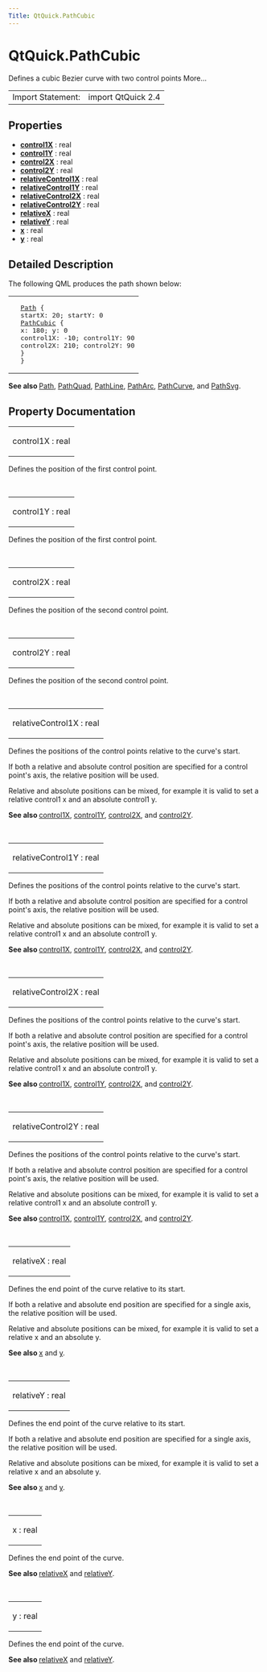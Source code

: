 ```yaml
---
Title: QtQuick.PathCubic
---
```


# QtQuick.PathCubic

<span class="subtitle"></span>
<!-- $$$PathCubic-brief -->
<p>Defines a cubic Bezier curve with two control points More...</p>
<!-- @@@PathCubic -->
<table class="alignedsummary">
<tr><td class="memItemLeft rightAlign topAlign"> Import Statement:</td><td class="memItemRight bottomAlign"> import QtQuick 2.4</td></tr></table><ul>
</ul>
<h2 id="properties">Properties</h2>
<ul>
<li class="fn"><b><b><a href="#control1X-prop">control1X</a></b></b> : real</li>
<li class="fn"><b><b><a href="#control1Y-prop">control1Y</a></b></b> : real</li>
<li class="fn"><b><b><a href="#control2X-prop">control2X</a></b></b> : real</li>
<li class="fn"><b><b><a href="#control2Y-prop">control2Y</a></b></b> : real</li>
<li class="fn"><b><b><a href="#relativeControl1X-prop">relativeControl1X</a></b></b> : real</li>
<li class="fn"><b><b><a href="#relativeControl1Y-prop">relativeControl1Y</a></b></b> : real</li>
<li class="fn"><b><b><a href="#relativeControl2X-prop">relativeControl2X</a></b></b> : real</li>
<li class="fn"><b><b><a href="#relativeControl2Y-prop">relativeControl2Y</a></b></b> : real</li>
<li class="fn"><b><b><a href="#relativeX-prop">relativeX</a></b></b> : real</li>
<li class="fn"><b><b><a href="#relativeY-prop">relativeY</a></b></b> : real</li>
<li class="fn"><b><b><a href="#x-prop">x</a></b></b> : real</li>
<li class="fn"><b><b><a href="#y-prop">y</a></b></b> : real</li>
</ul>
<!-- $$$PathCubic-description -->
<h2 id="details">Detailed Description</h2>
</p>
<p>The following QML produces the path shown below:</p>
<table class="generic">
<tr valign="top"><td ><p class="centerAlign"><img src="https://developer.ubuntu.com/static/devportal_uploaded/e64a36cf-d135-4c4c-878d-7d28cc53bf90-../QtQuick.PathCubic/images/declarative-pathcubic.png" alt="" /></p></td><td ><pre class="qml"><span class="type"><a href="QtQuick.Path.md">Path</a></span> {
<span class="name">startX</span>: <span class="number">20</span>; <span class="name">startY</span>: <span class="number">0</span>
<span class="type"><a href="index.html">PathCubic</a></span> {
<span class="name">x</span>: <span class="number">180</span>; <span class="name">y</span>: <span class="number">0</span>
<span class="name">control1X</span>: -<span class="number">10</span>; <span class="name">control1Y</span>: <span class="number">90</span>
<span class="name">control2X</span>: <span class="number">210</span>; <span class="name">control2Y</span>: <span class="number">90</span>
}
}</pre>
</td></tr>
</table>
<p><b>See also </b><a href="QtQuick.Path.md">Path</a>, <a href="QtQuick.PathQuad.md">PathQuad</a>, <a href="QtQuick.PathLine.md">PathLine</a>, <a href="QtQuick.PathArc.md">PathArc</a>, <a href="QtQuick.PathCurve.md">PathCurve</a>, and <a href="QtQuick.PathSvg.md">PathSvg</a>.</p>
<!-- @@@PathCubic -->
<h2>Property Documentation</h2>
<!-- $$$control1X -->
<table class="qmlname"><tr valign="top" id="control1X-prop"><td class="tblQmlPropNode"><p><span class="name">control1X</span> : <span class="type">real</span></p></td></tr></table><p>Defines the position of the first control point.</p>
<!-- @@@control1X -->
<br/>
<!-- $$$control1Y -->
<table class="qmlname"><tr valign="top" id="control1Y-prop"><td class="tblQmlPropNode"><p><span class="name">control1Y</span> : <span class="type">real</span></p></td></tr></table><p>Defines the position of the first control point.</p>
<!-- @@@control1Y -->
<br/>
<!-- $$$control2X -->
<table class="qmlname"><tr valign="top" id="control2X-prop"><td class="tblQmlPropNode"><p><span class="name">control2X</span> : <span class="type">real</span></p></td></tr></table><p>Defines the position of the second control point.</p>
<!-- @@@control2X -->
<br/>
<!-- $$$control2Y -->
<table class="qmlname"><tr valign="top" id="control2Y-prop"><td class="tblQmlPropNode"><p><span class="name">control2Y</span> : <span class="type">real</span></p></td></tr></table><p>Defines the position of the second control point.</p>
<!-- @@@control2Y -->
<br/>
<!-- $$$relativeControl1X -->
<table class="qmlname"><tr valign="top" id="relativeControl1X-prop"><td class="tblQmlPropNode"><p><span class="name">relativeControl1X</span> : <span class="type">real</span></p></td></tr></table><p>Defines the positions of the control points relative to the curve's start.</p>
<p>If both a relative and absolute control position are specified for a control point's axis, the relative position will be used.</p>
<p>Relative and absolute positions can be mixed, for example it is valid to set a relative control1 x and an absolute control1 y.</p>
<p><b>See also </b><a href="#control1X-prop">control1X</a>, <a href="#control1Y-prop">control1Y</a>, <a href="#control2X-prop">control2X</a>, and <a href="#control2Y-prop">control2Y</a>.</p>
<!-- @@@relativeControl1X -->
<br/>
<!-- $$$relativeControl1Y -->
<table class="qmlname"><tr valign="top" id="relativeControl1Y-prop"><td class="tblQmlPropNode"><p><span class="name">relativeControl1Y</span> : <span class="type">real</span></p></td></tr></table><p>Defines the positions of the control points relative to the curve's start.</p>
<p>If both a relative and absolute control position are specified for a control point's axis, the relative position will be used.</p>
<p>Relative and absolute positions can be mixed, for example it is valid to set a relative control1 x and an absolute control1 y.</p>
<p><b>See also </b><a href="#control1X-prop">control1X</a>, <a href="#control1Y-prop">control1Y</a>, <a href="#control2X-prop">control2X</a>, and <a href="#control2Y-prop">control2Y</a>.</p>
<!-- @@@relativeControl1Y -->
<br/>
<!-- $$$relativeControl2X -->
<table class="qmlname"><tr valign="top" id="relativeControl2X-prop"><td class="tblQmlPropNode"><p><span class="name">relativeControl2X</span> : <span class="type">real</span></p></td></tr></table><p>Defines the positions of the control points relative to the curve's start.</p>
<p>If both a relative and absolute control position are specified for a control point's axis, the relative position will be used.</p>
<p>Relative and absolute positions can be mixed, for example it is valid to set a relative control1 x and an absolute control1 y.</p>
<p><b>See also </b><a href="#control1X-prop">control1X</a>, <a href="#control1Y-prop">control1Y</a>, <a href="#control2X-prop">control2X</a>, and <a href="#control2Y-prop">control2Y</a>.</p>
<!-- @@@relativeControl2X -->
<br/>
<!-- $$$relativeControl2Y -->
<table class="qmlname"><tr valign="top" id="relativeControl2Y-prop"><td class="tblQmlPropNode"><p><span class="name">relativeControl2Y</span> : <span class="type">real</span></p></td></tr></table><p>Defines the positions of the control points relative to the curve's start.</p>
<p>If both a relative and absolute control position are specified for a control point's axis, the relative position will be used.</p>
<p>Relative and absolute positions can be mixed, for example it is valid to set a relative control1 x and an absolute control1 y.</p>
<p><b>See also </b><a href="#control1X-prop">control1X</a>, <a href="#control1Y-prop">control1Y</a>, <a href="#control2X-prop">control2X</a>, and <a href="#control2Y-prop">control2Y</a>.</p>
<!-- @@@relativeControl2Y -->
<br/>
<!-- $$$relativeX -->
<table class="qmlname"><tr valign="top" id="relativeX-prop"><td class="tblQmlPropNode"><p><span class="name">relativeX</span> : <span class="type">real</span></p></td></tr></table><p>Defines the end point of the curve relative to its start.</p>
<p>If both a relative and absolute end position are specified for a single axis, the relative position will be used.</p>
<p>Relative and absolute positions can be mixed, for example it is valid to set a relative x and an absolute y.</p>
<p><b>See also </b><a href="#x-prop">x</a> and <a href="#y-prop">y</a>.</p>
<!-- @@@relativeX -->
<br/>
<!-- $$$relativeY -->
<table class="qmlname"><tr valign="top" id="relativeY-prop"><td class="tblQmlPropNode"><p><span class="name">relativeY</span> : <span class="type">real</span></p></td></tr></table><p>Defines the end point of the curve relative to its start.</p>
<p>If both a relative and absolute end position are specified for a single axis, the relative position will be used.</p>
<p>Relative and absolute positions can be mixed, for example it is valid to set a relative x and an absolute y.</p>
<p><b>See also </b><a href="#x-prop">x</a> and <a href="#y-prop">y</a>.</p>
<!-- @@@relativeY -->
<br/>
<!-- $$$x -->
<table class="qmlname"><tr valign="top" id="x-prop"><td class="tblQmlPropNode"><p><span class="name">x</span> : <span class="type">real</span></p></td></tr></table><p>Defines the end point of the curve.</p>
<p><b>See also </b><a href="#relativeX-prop">relativeX</a> and <a href="#relativeY-prop">relativeY</a>.</p>
<!-- @@@x -->
<br/>
<!-- $$$y -->
<table class="qmlname"><tr valign="top" id="y-prop"><td class="tblQmlPropNode"><p><span class="name">y</span> : <span class="type">real</span></p></td></tr></table><p>Defines the end point of the curve.</p>
<p><b>See also </b><a href="#relativeX-prop">relativeX</a> and <a href="#relativeY-prop">relativeY</a>.</p>
<!-- @@@y -->
<br/>
